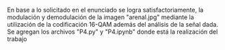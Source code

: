 En base a lo solicitado en el enunciado se logra satisfactoriamente, la modulación y demodulación de la imagen "arenal.jpg" mediante la utilización de la codificación 16-QAM además del análisis de la señal dada. Se agregan los archivos "P4.py" y "P4.ipynb" donde está la realización del trabajo